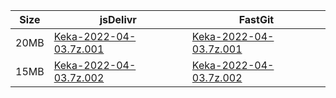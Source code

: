 |    Size   |     jsDelivr  | FastGit |
|  ---  |  ---  |  ---  |
| 20MB | [Keka-2022-04-03.7z.001](https://cdn.jsdelivr.net/gh/appleians/Keka@main/Keka-2022-04-03.7z.001) | [Keka-2022-04-03.7z.001](https://raw.fastgit.org/appleians/Keka/main/Keka-2022-04-03.7z.001) |
| 15MB | [Keka-2022-04-03.7z.002](https://cdn.jsdelivr.net/gh/appleians/Keka@main/Keka-2022-04-03.7z.002) | [Keka-2022-04-03.7z.002](https://raw.fastgit.org/appleians/Keka/main/Keka-2022-04-03.7z.002) |
